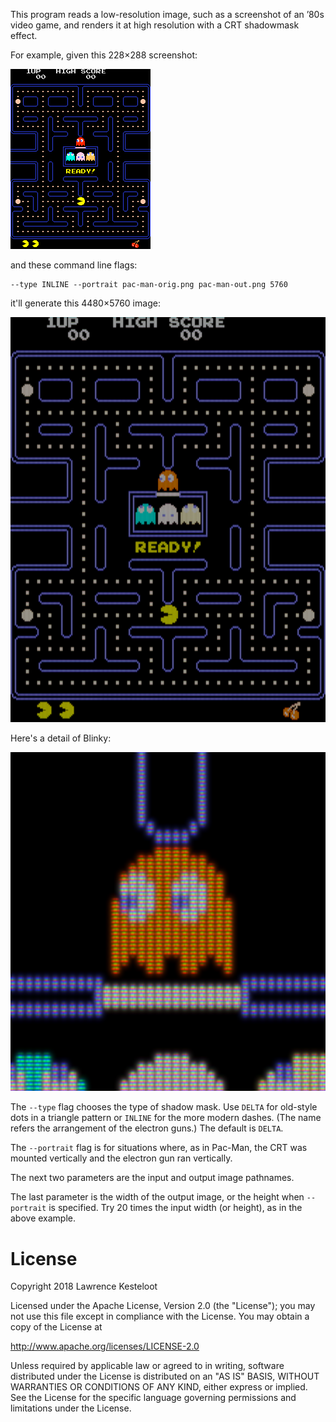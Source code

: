 This program reads a low-resolution image, such as a screenshot of
an ’80s video game, and renders it at high resolution with a CRT
shadowmask effect.

For example, given this 228×288 screenshot:

![Pac-Man](images/pac-man-orig.png)

and these command line flags:

    --type INLINE --portrait pac-man-orig.png pac-man-out.png 5760

it'll generate this 4480×5760 image:

![Pac-Man](images/pac-man-out.png)

Here's a detail of Blinky:

![Pac-Man](images/pac-man-detail.png)

The `--type` flag chooses the type of shadow mask. Use `DELTA` for old-style
dots in a triangle pattern or `INLINE` for the more modern dashes. (The name
refers the arrangement of the electron guns.) The default is `DELTA`.

The `--portrait` flag is for situations where, as in Pac-Man, the CRT was
mounted vertically and the electron gun ran vertically.

The next two parameters are the input and output image pathnames.

The last parameter is the width of the output image, or the height when
`--portrait` is specified. Try 20 times the input width (or height),
as in the above example.

# License

Copyright 2018 Lawrence Kesteloot

Licensed under the Apache License, Version 2.0 (the "License");
you may not use this file except in compliance with the License.
You may obtain a copy of the License at

   http://www.apache.org/licenses/LICENSE-2.0

Unless required by applicable law or agreed to in writing, software
distributed under the License is distributed on an "AS IS" BASIS,
WITHOUT WARRANTIES OR CONDITIONS OF ANY KIND, either express or implied.
See the License for the specific language governing permissions and
limitations under the License.
